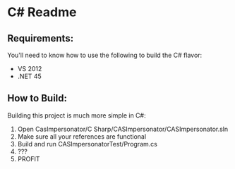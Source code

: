 # C# Readme
## Requirements:

You'll need to know how to use the following to build the C# flavor:
- VS 2012
- .NET 45

## How to Build:
Building this project is much more simple in C#:

1. Open CasImpersonator/C Sharp/CASImpersonator/CASImpersonator.sln
2. Make sure all your references are functional
3. Build and run CASImpersonatorTest/Program.cs
4. ???
5. PROFIT